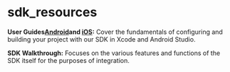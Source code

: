 # sdk_resources

**User Guides[Android](./beco_SDK_Android_user_guide.md)and [iOS](./beco_SDK_iOS_user_guide.md):** Cover the fundamentals of configuring and building your project with our SDK in Xcode and Android Studio.

**SDK Walkthrough:** Focuses on the various features and functions of the SDK itself for the purposes of integration.
